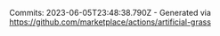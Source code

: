 Commits: 2023-06-05T23:48:38.790Z - Generated via https://github.com/marketplace/actions/artificial-grass
<br>

